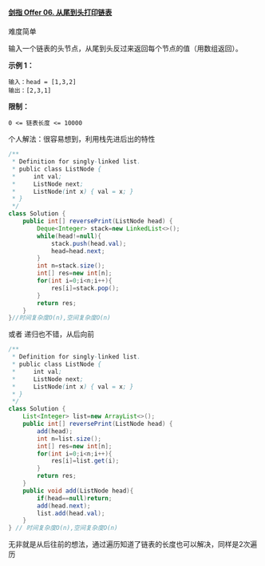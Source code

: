 #### [剑指 Offer 06. 从尾到头打印链表](https://leetcode-cn.com/problems/cong-wei-dao-tou-da-yin-lian-biao-lcof/)

难度简单

输入一个链表的头节点，从尾到头反过来返回每个节点的值（用数组返回）。

**示例 1：**

```
输入：head = [1,3,2]
输出：[2,3,1]
```

**限制：**

```
0 <= 链表长度 <= 10000
```

个人解法：很容易想到，利用栈先进后出的特性

```java
/**
 * Definition for singly-linked list.
 * public class ListNode {
 *     int val;
 *     ListNode next;
 *     ListNode(int x) { val = x; }
 * }
 */
class Solution {
    public int[] reversePrint(ListNode head) {
        Deque<Integer> stack=new LinkedList<>();
        while(head!=null){
            stack.push(head.val);
            head=head.next;
        }
        int n=stack.size();
        int[] res=new int[n];
        for(int i=0;i<n;i++){
            res[i]=stack.pop();
        }
        return res;
    }
}//时间复杂度O(n),空间复杂度O(n)
```

或者 递归也不错，从后向前

```java
/**
 * Definition for singly-linked list.
 * public class ListNode {
 *     int val;
 *     ListNode next;
 *     ListNode(int x) { val = x; }
 * }
 */
class Solution {
    List<Integer> list=new ArrayList<>();
    public int[] reversePrint(ListNode head) {
        add(head);
        int n=list.size();
        int[] res=new int[n];
        for(int i=0;i<n;i++){
            res[i]=list.get(i);
        }
        return res;
    }
    public void add(ListNode head){
        if(head==null)return;
        add(head.next);
        list.add(head.val);
    }
} // 时间复杂度O(n),空间复杂度O(n)
```

无非就是从后往前的想法，通过遍历知道了链表的长度也可以解决，同样是2次遍历